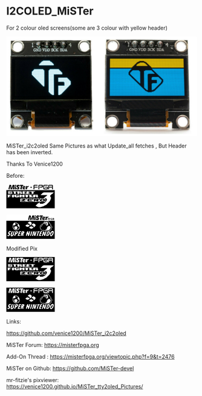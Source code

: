 # I2COLED_MiSTer

For 2 colour oled screens(some are 3 colour with yellow header)

![Alt text](https://github.com/terminator2k2/I2COLED_MiSTer/blob/main/pics/5.jpg?raw=true)

MiSTer_i2c2oled
Same Pictures as what Update_all fetches , But Header has been inverted.

Thanks To Venice1200

Before:

![Alt text](https://github.com/terminator2k2/I2COLED_MiSTer/blob/main/pics/1.png?raw=true)

![Alt text](https://github.com/terminator2k2/I2COLED_MiSTer/blob/main/pics/2.png?raw=true)

Modified Pix

![Alt text](https://github.com/terminator2k2/I2COLED_MiSTer/blob/main/pics/3.png?raw=true)

![Alt text](https://github.com/terminator2k2/I2COLED_MiSTer/blob/main/pics/4.png?raw=true)

Links:

https://github.com/venice1200/MiSTer_i2c2oled

MiSTer Forum: https://misterfpga.org

Add-On Thread : https://misterfpga.org/viewtopic.php?f=9&t=2476

MiSTer on Github: https://github.com/MiSTer-devel

mr-fitzie's pixviewer: https://venice1200.github.io/MiSTer_tty2oled_Pictures/
